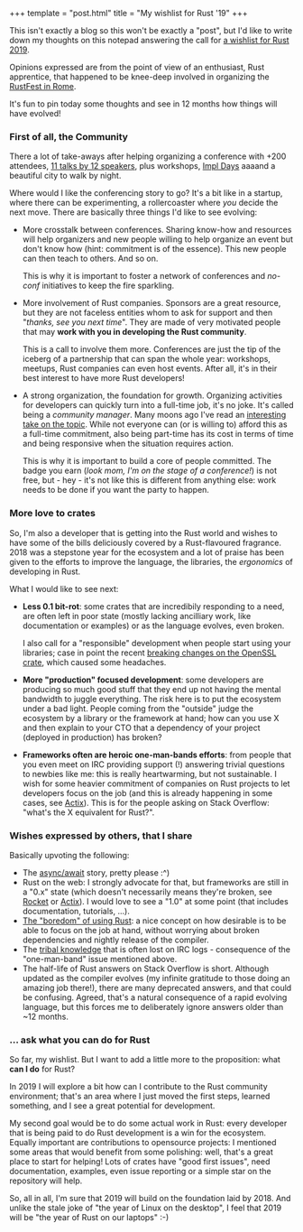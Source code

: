 +++
template = "post.html"
title = "My wishlist for Rust '19"
+++

This isn't exactly a blog so this won't be exactly a "post", but I'd like to write down my thoughts on this notepad answering the call for [a wishlist for Rust 2019](https://blog.rust-lang.org/2018/12/06/call-for-rust-2019-roadmap-blogposts.html).

Opinions expressed are from the point of view of an enthusiast, Rust apprentice, that happened to be knee-deep involved in organizing the [RustFest in Rome](https://rome.rustfest.eu).

It's fun to pin today some thoughts and see in 12 months how things will have evolved!

### <a id="part_i"></a>First of all, the Community

There a lot of take-aways after helping organizing a conference with +200 attendees, [11 talks by 12 speakers](https://twitter.com/RustFest/status/1071720864134168577), plus workshops, [Impl Days](https://rome.rustfest.eu/about_impl_days) aaaand a beautiful city to walk by night.

Where would I like the conferencing story to go? It's a bit like in a startup, where there can be experimenting, a rollercoaster where *you* decide the next move. There are basically three things I'd like to see evolving:

* More crosstalk between conferences. Sharing know-how and resources will help organizers and new people willing to help organize an event but don't know how (hint: commitment is of the essence). This new people can then teach to others. And so on.

  This is why it is important to foster a network of conferences and _no-conf_ initiatives to keep the fire sparkling.

* More involvement of Rust companies. Sponsors are a great resource, but they are not faceless entities whom to ask for support and then "_thanks, see you next time_". They are made of very motivated people that may <strong>work with you in developing the Rust community</strong>.

  This is a call to involve them more. Conferences are just the tip of the iceberg of a partnership that can span the whole year: workshops, meetups, Rust companies can even host events. After all, it's in their best interest to have more Rust developers!

* A strong organization, the foundation for growth. Organizing activities for developers can quickly turn into a full-time job, it's no joke. It's called being a _community manager_. Many moons ago I've read an [interesting take on the topic](https://yakshav.es/sustainability/#professionalised-side-efforts). While not everyone can (or is willing to) afford this as a full-time commitment, also being part-time has its cost in terms of time and being responsive when the situation requires action.

  This is why it is important to build a core of people committed. The badge you earn (_look mom, I'm on the stage of a conference!_) is not free, but - hey - it's not like this is different from anything else: work needs to be done if you want the party to happen.

### <a id="part_ii"></a>More love to crates

So, I'm also a developer that is getting into the Rust world and wishes to have some of the bills deliciously covered by a Rust-flavoured fragrance. 2018 was a stepstone year for the ecosystem and a lot of praise has been given to the efforts to improve the language, the libraries, the _ergonomics_ of developing in Rust.

What I would like to see next:
- <strong>Less 0.1 bit-rot</strong>: some crates that are incredibily responding to a need, are often left in poor state (mostly lacking ancilliary work, like documentation or examples) or as the language evolves, even broken.

  I also call for a "responsible" development when people start using your libraries; case in point the recent [breaking changes on the OpenSSL crate](https://github.com/sfackler/rust-openssl/issues/987), which caused some headaches.

- <strong>More "production" focused development</strong>: some developers are producing so much good stuff that they end up not having the mental bandwidth to juggle everything. The risk here is to put the ecosystem under a bad light. People coming from the "outside" judge the ecosystem by a library or the framework at hand; how can you use X and then explain to your CTO that a dependency of your project (deployed in production) has broken?

- <strong>Frameworks often are heroic one-man-bands efforts</strong>: from people that you even meet on IRC providing support (!) answering trivial questions to newbies like me: this is really heartwarming, but not sustainable. I wish for some heavier commitment of companies on Rust projects to let developers focus on the job (and this is already happening in some cases, see [Actix](https://actix.rs)). This is for the people asking on Stack Overflow: "what's the X equivalent for Rust?".

### <a id="part_iii"></a>Wishes expressed by others, that I share

Basically upvoting the following:

- The [async/await](https://github.com/rust-lang/rust/issues/50547) story, pretty please :^)
- Rust on the web: I strongly advocate for that, but frameworks are still in a "0.x" state (which doesn't necessarily means they're broken, see [Rocket](https://rocket.rs) or [Actix](https://actix.rs)). I would love to see a "1.0" at some point (that includes documentation, tutorials, ...).
- [The "boredom" of using Rust](https://www.ncameron.org/blog/rust-in-2022): a nice concept on how desirable is to be able to focus on the job at hand, without worrying about broken dependencies and nightly release of the compiler.
- The [tribal knowledge](https://cetra3.github.io/blog/rust-2019#documentation-churn) that is often lost on IRC logs - consequence of the "one-man-band" issue mentioned above.
- The half-life of Rust answers on Stack Overflow is short. Although updated as the compiler evolves (my infinite gratitude to those doing an amazing job there!), there are many deprecated answers, and that could be confusing. Agreed, that's a natural consequence of a rapid evolving language, but this forces me to deliberately ignore answers older than ~12 months.

### <a id="part_iv"></a>... ask what you can do for Rust

So far, my wishlist. But I want to add a little more to the proposition: what <strong>can I do</strong> for Rust?

In 2019 I will explore a bit how can I contribute to the Rust community environment; that's an area where I just moved the first steps, learned something, and I see a great potential for development.

My second goal would be to do some actual work in Rust: every developer that is being paid to do Rust development is a win for the ecosystem. Equally important are contributions to opensource projects: I mentioned some areas that would benefit from some polishing: well, that's a great place to start for helping! Lots of crates have "good first issues", need documentation, examples, even issue reporting or a simple star on the repository will help.

So, all in all, I'm sure that 2019 will build on the foundation laid by 2018. And unlike the stale joke of "the year of Linux on the desktop", I feel that 2019 will be "the year of Rust on our laptops" :-)
